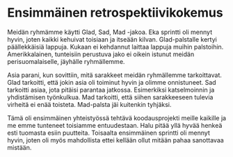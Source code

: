 # Ensimmäinen retrospektiivikokemus

Meidän ryhmämme käytti Glad, Sad, Mad -jakoa. Eka sprintti oli mennyt hyvin, joten kaikki kehuivat toisiaan ja itseään kilvan. Glad-palstalle kertyi päällekkäisiä lappuja. Kukaan ei kehdannut laittaa lappuja muihin palstoihin. Amerikkalainen, tunteisiin perustuva jako ei oikein istunut meidän perisuomalaiselle, jäyhälle ryhmällemme. 

Asia parani, kun sovittiin, mitä sarakkeet meidän ryhmällemme tarkoittavat. Glad tarkoitti, että jokin asia oli toiminut hyvin ja olimme onnistuneet. Sad tarkoitti asiaa, jota pitäisi parantaa jatkossa. Esimerkiksi katselmoinnin ja yhdistämisen työnkulkua. Mad tarkoitti, että siihen sarakkeeseen tulevia virheitä ei enää toisteta. Mad-palsta jäi kuitenkin tyhjäksi. 

Tämä oli ensimmäinen yhteistyössä tehtävä koodausprojekti meille kaikille ja me emme tunteneet toisiamme entuudestaan. Halu pitää yllä hyvää henkeä esti tuomasta esiin puutteita. Toisaalta ensimmäinen sprintti oli mennyt hyvin, joten oli myös mahdollista ettei kellään ollut mitään pahaa sanottavaa mistään.